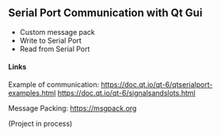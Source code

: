 
## Serial Port Communication with Qt Gui

- Custom message pack
- Write to Serial Port
- Read from Serial Port

#### Links

Example of communication:
https://doc.qt.io/qt-6/qtserialport-examples.html
https://doc.qt.io/qt-6/signalsandslots.html

Message Packing: https://msgpack.org

(Project in process)